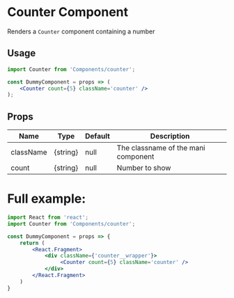 # Counter Component

Renders a `Counter` component containing a number


## Usage

```jsx
import Counter from 'Components/counter';

const DummyComponent = props => (
    <Counter count={5} className='counter' />
);
```

## Props

| Name               | Type         | Default     | Description                             |
| ------------------ | ------------ | ----------- | --------------------------------------- |
| className          | {string}     | null        | The classname of the mani component     |
| count              | {string}     | null        | Number to show                          |

# Full example:

```jsx
import React from 'react';
import Counter from 'Components/counter';

const DummyComponent = props => {    
    return (
        <React.Fragment>
            <div className={'counter__wrapper'}>
                 <Counter count={5} className='counter' />
            </div>
        </React.Fragment>
    )
}
```
